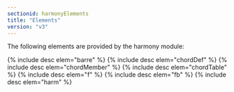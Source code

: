```yaml
---
sectionid: harmonyElements
title: "Elements"
version: "v3"
---
```


The following elements are provided by the harmony module:



{% include desc elem="barre" %}
{% include desc elem="chordDef" %}
{% include desc elem="chordMember" %}
{% include desc elem="chordTable" %}
{% include desc elem="f" %}
{% include desc elem="fb" %}
{% include desc elem="harm" %}




